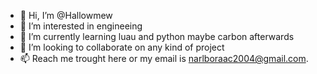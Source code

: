 - 👋 Hi, I’m @Hallowmew
- 👀 I’m interested in engineeing
- 🌱 I’m currently learning luau and python maybe carbon afterwards
- 💞️ I’m looking to collaborate on any kind of project
- 📫 Reach me trought here or my email is narlboraac2004@gmail.com.

<!---
Hallowmew/Hallowmew is a ✨ special ✨ repository because its `README.md` (this file) appears on your GitHub profile.
You can click the Preview link to take a look at your changes.
--->
